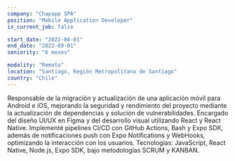 ```yaml
---
company: "Chapapp SPA"
position: "Mobile Application Developer"
is_current_job: false

start_date: "2022-04-01"
end_date: "2022-09-01"
seniority: "6 meses"

modality: "Remoto"
location: "Santiago, Región Metropolitana de Santiago"
country: "Chile"
---
```


Responsable de la migración y actualización de una aplicación móvil para
Android e iOS, mejorando la seguridad y rendimiento del proyecto mediante la
actualización de dependencias y solución de vulnerabilidades. Encargado del
diseño UI/UX en Figma y del desarrollo visual utilizando React y React Native.
Implementé pipelines CI/CD con GitHub Actions, Bash y Expo SDK, además de
notificaciones push con Expo Notifications y WebHooks, optimizando la
interacción con los usuarios. Tecnologías: JavaScript, React Native, Node.js, Expo
SDK, bajo metodologías SCRUM y KANBAN.
